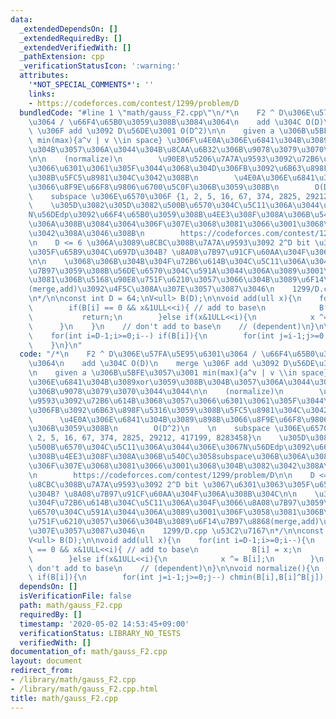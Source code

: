 ```yaml
---
data:
  _extendedDependsOn: []
  _extendedRequiredBy: []
  _extendedVerifiedWith: []
  _pathExtension: cpp
  _verificationStatusIcon: ':warning:'
  attributes:
    '*NOT_SPECIAL_COMMENTS*': ''
    links:
    - https://codeforces.com/contest/1299/problem/D
  bundledCode: "#line 1 \"math/gauss_F2.cpp\"\n/*\n    F2 ^ D\u306E\u57FA\u5E95\u6301\
    \u3064 / \u66F4\u65B0\u3059\u308B\u3084\u3064\n    add \u304C O(D)\n    merge\
    \ \u306F add \u3092 D\u56DE\u3001 O(D^2)\n\n    given a \u306B\u5BFE\u3057\u3001\
    \ min(max){a^v | v \\in space} \u306F\u4E0A\u306E\u6841\u304B\u3089xor\u3059\u308B\
    \u304B\u3057\u306A\u3044\u304B\u8CAA\u6B32\u306B\u9078\u3079\u3070\u3044\u3044\
    \n\n    (normalize)\n        \u90E8\u5206\u7A7A\u9593\u3092\u72B6\u614B\u3068\u3057\
    \u3066\u6301\u3061\u305F\u3044\u3068\u304D\u306FB\u3092\u6B63\u898F\u5316\u3059\
    \u308B\u5FC5\u8981\u304C\u3042\u308B\n        \u4E0A\u306E\u6841\u304B\u3089\u898B\
    \u3066\u8F9E\u66F8\u9806\u6700\u5C0F\u306B\u3059\u308B\n        O(D^2)\n    \n\
    \    subspace \u306E\u6570\u306F {1, 2, 5, 16, 67, 374, 2825, 29212, 417199, 8283458}\n\
    \    \u305D\u3082\u305D\u3082\u500B\u6570\u304C\u5C11\u306A\u3044\u306E\u3067\
    N\u56DEdp\u3092\u66F4\u65B0\u3059\u308B\u4EE3\u308F\u308A\u306B\u540C\u3058subspace\u306B\
    \u306A\u308B\u3084\u3064\u306F\u307E\u3068\u3081\u3066\u3001\u3068\u304B\u3082\
    \u3042\u308A\u3046\u308B\n        https://codeforces.com/contest/1299/problem/D\n\
    \n    D <= 6 \u306A\u3089\u8CBC\u308B\u7A7A\u9593\u3092 2^D bit \u3067\u6301\u3063\
    \u305F\u65B9\u304C\u697D\u304B? \u8A08\u7B97\u91CF\u60AA\u304F\u306A\u308B\u304C\
    \n\n    \u3068\u306B\u304B\u304F\u72B6\u614B\u304C\u5C11\u306A\u304F\u3066\u8A08\
    \u7B97\u3059\u308B\u56DE\u6570\u304C\u591A\u3044\u306A\u3089\u3001\u306F\u3058\
    \u3081\u306B\u5168\u90E8\u751F\u6210\u3057\u3066\u304B\u3089\u6F14\u7B97\u8868\
    (merge,add)\u3092\u4F5C\u308A\u307E\u3057\u3087\u3046\n    1299/D.cpp \u53C2\u7167\
    \n*/\n\nconst int D = 64;\nV<ull> B(D);\n\nvoid add(ull x){\n    for(int i=D-1;i>=0;i--){\n\
    \        if(B[i] == 0 && x&1ULL<<i){ // add to base\n            B[i] = x;\n \
    \           return;\n        }else if(x&1ULL<<i){\n            x ^= B[i];\n  \
    \      }\n    }\n    // don't add to base\n    // (dependent)\n}\n\nvoid normalize(){\n\
    \    for(int i=D-1;i>=0;i--) if(B[i]){\n        for(int j=i-1;j>=0;j--) chmin(B[i],B[i]^B[j]);\n\
    \    }\n}\n"
  code: "/*\n    F2 ^ D\u306E\u57FA\u5E95\u6301\u3064 / \u66F4\u65B0\u3059\u308B\u3084\
    \u3064\n    add \u304C O(D)\n    merge \u306F add \u3092 D\u56DE\u3001 O(D^2)\n\
    \n    given a \u306B\u5BFE\u3057\u3001 min(max){a^v | v \\in space} \u306F\u4E0A\
    \u306E\u6841\u304B\u3089xor\u3059\u308B\u304B\u3057\u306A\u3044\u304B\u8CAA\u6B32\
    \u306B\u9078\u3079\u3070\u3044\u3044\n\n    (normalize)\n        \u90E8\u5206\u7A7A\
    \u9593\u3092\u72B6\u614B\u3068\u3057\u3066\u6301\u3061\u305F\u3044\u3068\u304D\
    \u306FB\u3092\u6B63\u898F\u5316\u3059\u308B\u5FC5\u8981\u304C\u3042\u308B\n  \
    \      \u4E0A\u306E\u6841\u304B\u3089\u898B\u3066\u8F9E\u66F8\u9806\u6700\u5C0F\
    \u306B\u3059\u308B\n        O(D^2)\n    \n    subspace \u306E\u6570\u306F {1,\
    \ 2, 5, 16, 67, 374, 2825, 29212, 417199, 8283458}\n    \u305D\u3082\u305D\u3082\
    \u500B\u6570\u304C\u5C11\u306A\u3044\u306E\u3067N\u56DEdp\u3092\u66F4\u65B0\u3059\
    \u308B\u4EE3\u308F\u308A\u306B\u540C\u3058subspace\u306B\u306A\u308B\u3084\u3064\
    \u306F\u307E\u3068\u3081\u3066\u3001\u3068\u304B\u3082\u3042\u308A\u3046\u308B\
    \n        https://codeforces.com/contest/1299/problem/D\n\n    D <= 6 \u306A\u3089\
    \u8CBC\u308B\u7A7A\u9593\u3092 2^D bit \u3067\u6301\u3063\u305F\u65B9\u304C\u697D\
    \u304B? \u8A08\u7B97\u91CF\u60AA\u304F\u306A\u308B\u304C\n\n    \u3068\u306B\u304B\
    \u304F\u72B6\u614B\u304C\u5C11\u306A\u304F\u3066\u8A08\u7B97\u3059\u308B\u56DE\
    \u6570\u304C\u591A\u3044\u306A\u3089\u3001\u306F\u3058\u3081\u306B\u5168\u90E8\
    \u751F\u6210\u3057\u3066\u304B\u3089\u6F14\u7B97\u8868(merge,add)\u3092\u4F5C\u308A\
    \u307E\u3057\u3087\u3046\n    1299/D.cpp \u53C2\u7167\n*/\n\nconst int D = 64;\n\
    V<ull> B(D);\n\nvoid add(ull x){\n    for(int i=D-1;i>=0;i--){\n        if(B[i]\
    \ == 0 && x&1ULL<<i){ // add to base\n            B[i] = x;\n            return;\n\
    \        }else if(x&1ULL<<i){\n            x ^= B[i];\n        }\n    }\n    //\
    \ don't add to base\n    // (dependent)\n}\n\nvoid normalize(){\n    for(int i=D-1;i>=0;i--)\
    \ if(B[i]){\n        for(int j=i-1;j>=0;j--) chmin(B[i],B[i]^B[j]);\n    }\n}"
  dependsOn: []
  isVerificationFile: false
  path: math/gauss_F2.cpp
  requiredBy: []
  timestamp: '2020-05-02 14:53:45+09:00'
  verificationStatus: LIBRARY_NO_TESTS
  verifiedWith: []
documentation_of: math/gauss_F2.cpp
layout: document
redirect_from:
- /library/math/gauss_F2.cpp
- /library/math/gauss_F2.cpp.html
title: math/gauss_F2.cpp
---
```

